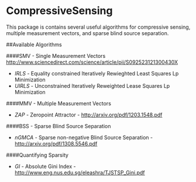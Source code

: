 # CompressiveSensing

This package is contains several useful algorithms for compressive sensing, multiple measurement vectors, and sparse blind source separation.

##Available Algorithms

####SMV - Single Measurement Vectors
   http://www.sciencedirect.com/science/article/pii/S092523121300430X
- *IRLS* - Equality constrained Iteratively Rewieghted Least Squares Lp Minimization
- *UIRLS* - Unconstrained Iteratively Reweighted Lease Squares Lp Minimization

####MMV - Multiple Measurement Vectors
- *ZAP* - Zeropoint Attractor - http://arxiv.org/pdf/1203.1548.pdf

####BSS - Sparse Blind Source Separation
- *nGMCA* - Sparse non-negative Blind Source Separation - http://arxiv.org/pdf/1308.5546.pdf

####Quantifying Sparsity
- *GI* - Absolute Gini Index - http://www.eng.nus.edu.sg/eleashra/TJSTSP_Gini.pdf
